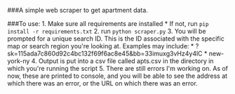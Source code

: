###A simple web scraper to get apartment data.

###To use:
	1. Make sure all requirements are installed
		* If not, run `pip install -r requirements.txt`
	2. run `python scraper.py`
	3. You will be prompted for a unique search ID. This is the ID associated with the specific map or search region you're looking at. Examples may include:
		* ?sk=115ada7c860d92c4bc132f69f6ac8e45&bb=33imuxg3vHz4y4lC
		* new-york-ny
	4. Output is put into a csv file called apts.csv in the directory in which you're running the script
	5. There are still errors I'm working on. As of now, these are printed to console, and you will be able to see the address at which there was an error, or the URL on which there was an error.
